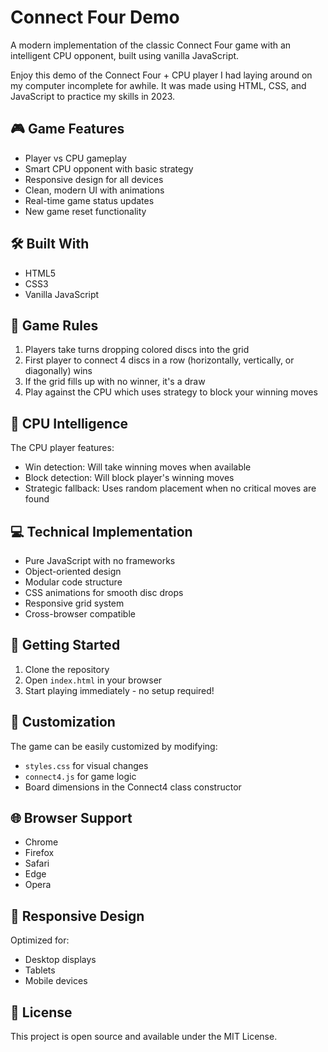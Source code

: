 # Connect Four Demo

A modern implementation of the classic Connect Four game with an intelligent CPU opponent, built using vanilla JavaScript. 

Enjoy this demo of the Connect Four + CPU player I had laying around on my computer incomplete for awhile. It was made using HTML, CSS, and JavaScript to practice my skills in 2023.

## 🎮 Game Features

- Player vs CPU gameplay
- Smart CPU opponent with basic strategy
- Responsive design for all devices
- Clean, modern UI with animations
- Real-time game status updates
- New game reset functionality

## 🛠️ Built With

- HTML5
- CSS3
- Vanilla JavaScript

## 🎯 Game Rules

1. Players take turns dropping colored discs into the grid
2. First player to connect 4 discs in a row (horizontally, vertically, or diagonally) wins
3. If the grid fills up with no winner, it's a draw
4. Play against the CPU which uses strategy to block your winning moves

## 🤖 CPU Intelligence

The CPU player features:
- Win detection: Will take winning moves when available
- Block detection: Will block player's winning moves
- Strategic fallback: Uses random placement when no critical moves are found

## 💻 Technical Implementation

- Pure JavaScript with no frameworks
- Object-oriented design
- Modular code structure
- CSS animations for smooth disc drops
- Responsive grid system
- Cross-browser compatible

## 🚀 Getting Started

1. Clone the repository
2. Open `index.html` in your browser
3. Start playing immediately - no setup required!

## 🎨 Customization

The game can be easily customized by modifying:
- `styles.css` for visual changes
- `connect4.js` for game logic
- Board dimensions in the Connect4 class constructor

## 🌐 Browser Support

- Chrome
- Firefox
- Safari
- Edge
- Opera

## 📱 Responsive Design

Optimized for:
- Desktop displays
- Tablets
- Mobile devices

## 📝 License

This project is open source and available under the MIT License.
